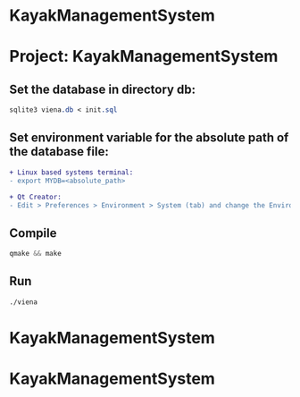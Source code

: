 # KayakManagementSystem
# Project: KayakManagementSystem

## Set the database in directory db:

```css
sqlite3 viena.db < init.sql
```

## Set environment variable for the absolute path of the database file:

```diff
+ Linux based systems terminal:
- export MYDB=<absolute_path>

+ Qt Creator:
- Edit > Preferences > Environment > System (tab) and change the Environment by adding MYDB=<absolute_path> line
```

## Compile

```css
qmake && make
```

## Run

```css
./viena
```
# KayakManagementSystem
# KayakManagementSystem
